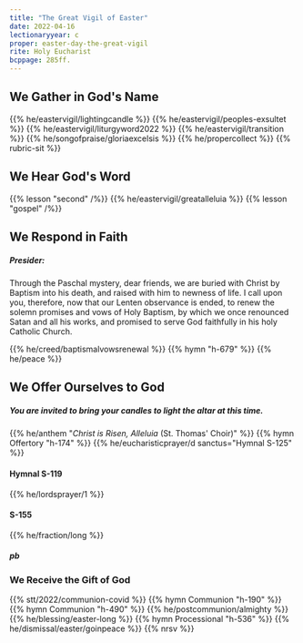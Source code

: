 ```yaml
---
title: "The Great Vigil of Easter"
date: 2022-04-16
lectionaryyear: c
proper: easter-day-the-great-vigil
rite: Holy Eucharist
bcppage: 285ff.
---
```


## We Gather in God's Name
{{% he/eastervigil/lightingcandle %}}
{{% he/eastervigil/peoples-exsultet %}}
{{% he/eastervigil/liturgyword2022 %}}
{{% he/eastervigil/transition %}}
{{% he/songofpraise/gloriaexcelsis %}}
{{% he/propercollect %}}
{{% rubric-sit %}}

## We Hear God's Word
{{% lesson "second" /%}}
{{% he/eastervigil/greatalleluia %}}
{{% lesson "gospel" /%}}

## We Respond in Faith
##### Presider:
Through the Paschal mystery, dear friends, we are buried with Christ by Baptism into his death, and raised with him to newness of life. I call upon you, therefore, now that our Lenten observance is ended, to renew the solemn promises and vows of Holy Baptism, by which we once renounced Satan and all his works, and promised to serve God faithfully in his holy Catholic Church.

{{% he/creed/baptismalvowsrenewal %}}
{{% hymn "h-679" %}}
{{% he/peace %}}

## We Offer Ourselves to God

##### You are invited to bring your candles to light the altar at this time.
{{% he/anthem "_Christ is Risen, Alleluia_ (St. Thomas' Choir)" %}}
{{% hymn Offertory "h-174" %}}
{{% he/eucharisticprayer/d sanctus="Hymnal S-125" %}}

#### Hymnal S-119
{{% he/lordsprayer/1 %}}

#### S-155
{{% he/fraction/long %}}

##### pb
### We Receive the Gift of God
{{% stt/2022/communion-covid %}}
{{% hymn Communion "h-190" %}}
{{% hymn Communion "h-490" %}}
{{% he/postcommunion/almighty %}}
{{% he/blessing/easter-long %}}
{{% hymn Processional "h-536" %}}
{{% he/dismissal/easter/goinpeace %}}
{{% nrsv %}}

